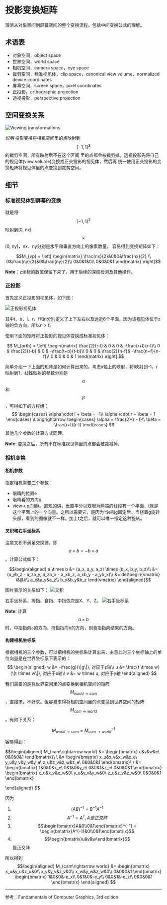 
# 投影变换矩阵
理清从对象空间到屏幕空间的整个变换流程，包括中间变换公式的理解。

## 术语表
- 对象空间，object space
- 世界空间，world space
- 相机空间，camera space，eye space
- 裁剪空间，标准视见体，clip space，canonical view volume，normalized device coordinates
- 屏幕空间，screen space，pixel coordinates
- 正投影，orthographic projection
- 透视投影，perspective projection


## 空间变换关系
![Viewing transformations](images/view_trans.JPG)

*说明* 投影变换将相机空间里的点映射到$$[-1, 1]^3$$的裁剪空间，所有映射后不在这个区间
里的点都会被裁剪掉。透视投影先将自己的视见体(view volume)变换成正交投影的视见体，然后再
统一使用正交投影的变换矩阵将视见体里的点变换到裁剪空间。

## 细节
### 标准视见体到屏幕的变换
就是将$$[-1, 1]^3$$映射到[0, nx]$$\times$$[0, ny]，nx、ny分别是水平和垂直方向上的像素数量。
容易得到变换矩阵如下：

$$M_{vp} = \left[ 
\begin{matrix}
\frac{nx}{2}&0&0&\frac{nx}{2} \\
0&\frac{ny}{2}&0&\frac{ny}{2}\\
0&0&1&0\\
0&0&0&1
\end{matrix} 
\right]$$

**Note**：z坐标的数值保留下来了，用于后续的深度检测及其他操作。

### 正投影
首先定义正投影的视见体，如下图：

![正投影视见体](images/orth_view_volume.JPG)

其中t、b、l、r、f和n分别定义了上下左右以及远近6个平面，因为该视见体位于z轴的负方向，所以n > f。

使用下面的矩阵将正投影的视见体变换成标准视见体：

$$
M_{orth} = \left[
\begin{matrix}
\frac{2}{r-l} & 0 & 0 & -\frac{r+l}{r-l}\\
0 & \frac{2}{t-b} & 0 & -\frac{t+b}{t-b}\\
0 & 0 & \frac{2}{n-f}& -\frac{n+f}{n-f}\\
0 & 0 & 0 & 1
\end{matrix}
\right]
$$

简单介绍一下上面的矩阵是如何计算出来的。考虑x轴上的映射，将l映射到-1，r映射到1，线性映射的参数分别是$$\alpha$$和$$\beta$$，可得如下的方程组：
$$
\begin{cases}
\alpha \cdot l + \beta = -1\\
\alpha \cdot r + \beta = 1
\end{cases}
\Longrightarrow
\begin{cases}
\alpha = \frac{2}{r - l}\\
\beta = -\frac{r+l}{r-l}
\end{cases}
$$
其他几个参数的计算方式同理。

**Note**: 变换之后，所有不在标准视见体里的点都会被裁减掉。

### 相机变换
#### 相机参数
指定相机需要三个参数：
- 眼睛的位置e
- 眼睛看的方向g
- view-up向量t。直观的讲，垂直平分以双眼为两端的线段有一个平面，t就是这个平面上的一个向量。之所以需要它，是因为当e和g固定后，当绕着g旋转头部，看到的图像就不一样。加上t之后，就可以唯一指定这种旋转。

#### 叉积和右手坐标系
注意叉积不满足交换律，即$$a \times b = - b \times a$$。计算公式如下：

$$\begin{aligned}
a \times b &= (a_x, a_y, a_z) \times (b_x, b_y, b_z)\\
&=(a_yb_z - a_zb_y, a_zb_x - a_xb_z, a_xb_y - a_yb_x)\\
&= det\begin{vmatrix}
i&j&k\\
a_x&a_y&a_z\\
b_x&b_y&b_z
\end{vmatrix}
\end{aligned}$$

图片表示的关系如下：
![叉积](images/cross_prod.jpg)

右手坐标系，拇指、食指、中指依次是X、Y、Z。
![右手坐标系](images/right_hand_coord.jpg)

**Note**: 计算$$a \times b$$时，中指指向a的方向，拇指指向b的方向，则食指指向结果的方向。

#### 构建相机坐标系
根据相机的三个参数，可以把相机的坐标系计算出来，主意此时三个坐标轴上的单位向量是在世界坐标系下表示的：
$$
\begin{aligned}
w &= -\frac{g}{\|g\|}, 对应于z轴\\
u &= \frac{t \times w}{\|t \times w\|}, 对应于x轴\\
v &= w \times u, 对应于y轴
\end{aligned}
$$

我们需要的是将世界空间里的点变换到相机空间的矩阵$$M_{world\rightarrow cam}$$，直接求，不好求。但容易求得将相机空间里的点变换到世界空间的矩阵$$M_{cam\rightarrow world}$$。有如下关系：

$$M_{world\rightarrow cam} = M_{cam\rightarrow world}^{-1}$$

容易得到：

$$\begin{aligned}
M_{cam\rightarrow world} &= \begin{bmatrix}
u&v&w&e\\
0&0&0&1
\end{bmatrix}\\
\\
&= 
\begin{bmatrix}
x_u&x_v&x_w&x_e\\
y_u&y_v&y_w&y_e\\
z_u&z_v&z_w&z_e\\
0&0&0&1
\end{bmatrix}\\
\\
&= 
\begin{bmatrix}
1&0&0&x_e\\
0&1&0&y_e\\
0&0&1&z_e\\
0&0&0&1
\end{bmatrix}
\begin{bmatrix}
x_u&x_v&x_w&0\\
y_u&y_v&y_w&0\\
z_u&z_v&z_w&0\\
0&0&0&1
\end{bmatrix}

\end{aligned}
$$

因为
1. $$(AB)^{-1} = B^{-1}A^{-1}$$
2. $$A^{-1} = A^T, A是正交阵$$
3. $$\begin{bmatrix}A&0\\0&1\end{bmatrix}^{-1} = \begin{bmatrix}A^{-1}&0\\0&1\end{bmatrix}$$
4. $$\begin{bmatrix}u&v&w\end{bmatrix}$$是正交阵

所以得到
$$\begin{aligned}
M_{cam\rightarrow world} &= \begin{bmatrix}
x_u&y_u&z_u&0\\
x_v&y_v&z_v&0\\
x_w&y_w&z_w&0\\
0&0&0&1
\end{bmatrix}
\begin{bmatrix}
1&0&0&-e_x\\
0&1&0&-e_y\\
0&0&1&-e_z\\
0&0&0&1
\end{bmatrix}
\end{aligned}
$$

----
参考：Fundamentals of Computer Graphics, 3rd edition

